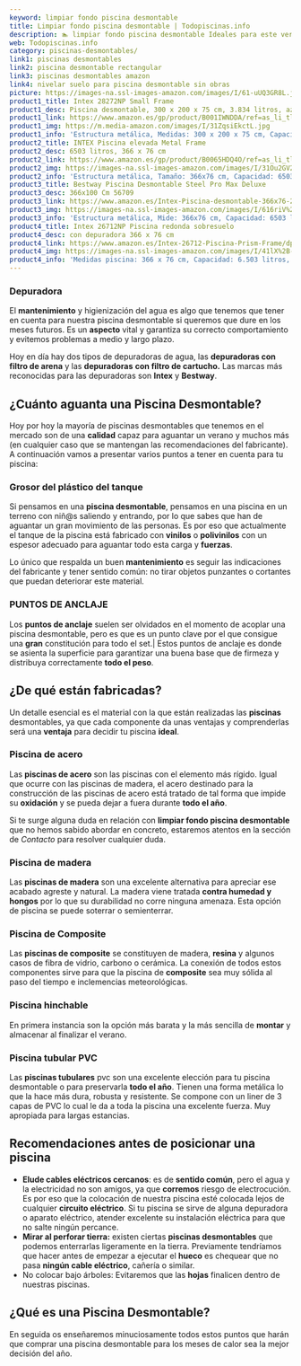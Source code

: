 ```yaml
---
keyword: limpiar fondo piscina desmontable
title: Limpiar fondo piscina desmontable | Todopiscinas.info
description: 🏊 limpiar fondo piscina desmontable Ideales para este verano 2021. Aquí puedes comprar limpiar fondo piscina desmontable y comparar con otras similares. No dejes escapar limpiar fondo piscina desmontable a un precio realmente tentador.
web: Todopiscinas.info
category: piscinas-desmontables/
link1: piscinas desmontables
link2: piscina desmontable rectangular
link3: piscinas desmontables amazon
link4: nivelar suelo para piscina desmontable sin obras
picture: https://images-na.ssl-images-amazon.com/images/I/61-uUQ3GR8L.jpg
product1_title: Intex 28272NP Small Frame
product1_desc: Piscina desmontable, 300 x 200 x 75 cm, 3.834 litros, azul
product1_link: https://www.amazon.es/gp/product/B001IWNDDA/ref=as_li_tl?ie=UTF8&camp=3638&creative=24630&creativeASIN=B001IWNDDA&linkCode=as2&tag=todopiscinas0e-21&linkId=25b9d647487c889cb6ef56ed63f50ca1
product1_img: https://m.media-amazon.com/images/I/31ZqsiEkctL.jpg
product1_info: 'Estructura metálica, Medidas: 300 x 200 x 75 cm, Capacidad: 3.834 litros, Para 6 personas (+ 6 años), Fácil montaje, Forma rectangular'
product2_title: INTEX Piscina elevada Metal Frame
product2_desc: 6503 litros, 366 x 76 cm
product2_link: https://www.amazon.es/gp/product/B0065HDQ4O/ref=as_li_tl?ie=UTF8&camp=3638&creative=24630&creativeASIN=B0065HDQ4O&linkCode=as2&tag=todopiscinas0e-21&linkId=ed2430e3ba564d3527ee103df33ed7b3
product2_img: https://images-na.ssl-images-amazon.com/images/I/31Ou2GV2SAL.jpg
product2_info: 'Estructura metálica, Tamaño: 366x76 cm, Capacidad: 6503 litros, Forma circular, De 4 a 7 personas (+6 años)'
product3_title: Bestway Piscina Desmontable Steel Pro Max Deluxe
product3_desc: 366x100 Cm 56709
product3_link: https://www.amazon.es/Intex-Piscina-desmontable-366x76-28210NP/dp/B0065HDQ4O?__mk_es_ES=%C3%85M%C3%85%C5%BD%C3%95%C3%91&crid=25UQGV9HG2INI&dchild=1&keywords=piscinas+desmontables&qid=1615854176&sprefix=piscinas+dem%2Caps%2C201&sr=8-5&linkCode=ll1&tag=todopiscinas0e-21&linkId=34f200977c6cbaab1f3f4d9ac0e64755&language=es_ES&ref_=as_li_ss_tl
product3_img: https://images-na.ssl-images-amazon.com/images/I/616riV%2BiY3L.jpg
product3_info: 'Estructura metálica, Mide: 366x76 cm, Capacidad: 6503 litros, De 4 a 7 personas mayores de 6 años, Forma circular, Tecnología Super-Tough'
product4_title: Intex 26712NP Piscina redonda sobresuelo
product4_desc: con depuradora 366 x 76 cm
product4_link: https://www.amazon.es/Intex-26712-Piscina-Prism-Frame/dp/B07FB823GL?__mk_es_ES=%C3%85M%C3%85%C5%BD%C3%95%C3%91&dchild=1&keywords=piscinas+desmontables+con+depuradora&qid=1615936418&sr=8-5&linkCode=ll1&tag=todopiscinas0e-21&linkId=d98699de7830cd471766fa1daa36de34&language=es_ES&ref_=as_li_ss_tl
product4_img: https://images-na.ssl-images-amazon.com/images/I/41lX%2B-YpibL.jpg
product4_info: 'Medidas piscina: 366 x 76 cm, Capacidad: 6.503 litros, Incluye depuradora de cartucha A, Lona resistente triple capa'
---
```



<stats-list :link1=link1 :link2=link2 :link3=link3 :link4=link4 :category=category></stats-list>

<external-banner></external-banner>



### Depuradora

El **mantenimiento** y higienización del agua es algo que tenemos que tener en cuenta para nuestra piscina desmontable si queremos que dure en los meses futuros. Es un **aspecto** vital y garantiza su correcto comportamiento y evitemos problemas a medio y largo plazo.

Hoy en día hay dos tipos de depuradoras de agua, las **depuradoras con filtro de arena** y  las **depuradoras** **con filtro de cartucho.** Las marcas más reconocidas para las depuradoras son **Intex** y **Bestway**.


## ¿Cuánto aguanta una Piscina Desmontable?

Hoy por hoy la mayoría de piscinas desmontables que tenemos en el mercado son de una **calidad** capaz para aguantar un verano y muchos más (en cualquier caso que se mantengan las recomendaciones del fabricante). A continuación vamos a presentar varios puntos a tener en cuenta para tu piscina:


### Grosor del plástico del tanque

Si pensamos en una **piscina desmontable**, pensamos en una piscina en un terreno con niñ@s saliendo y entrando, por lo que sabes que han de aguantar un gran movimiento de las personas. Es por eso que actualmente el tanque de la piscina está fabricado con **vinilos** o **polivinilos** con un espesor adecuado para aguantar todo esta carga y **fuerzas**.

Lo único que respalda un	 buen **mantenimiento** es seguir las indicaciones del fabricante y tener sentido común: no tirar objetos punzantes o cortantes que puedan deteriorar este material.


### PUNTOS DE ANCLAJE

Los **puntos de anclaje** suelen ser olvidados en el momento de acoplar una piscina desmontable, pero  es que es un punto clave por el que consigue una **gran** constitución para todo el set.| Estos puntos de anclaje es donde se asienta la superficie para garantizar una buena base que de firmeza y distribuya correctamente **todo el peso**.


## ¿De qué  están fabricadas?

Un detalle esencial es el material con la que están realizadas las **piscinas** desmontables, ya que cada componente da unas ventajas y comprenderlas  será una **ventaja** para decidir tu piscina **ideal**.


### Piscina de acero

Las **piscinas de acero** son las piscinas con el elemento más rígido. Igual que ocurre con las piscinas de madera, el acero destinado para la construcción de las piscinas de acero está tratado de tal forma que impide su **oxidación** y se pueda dejar a fuera durante **todo el año**.

Si te surge alguna duda en relación con **limpiar fondo piscina desmontable** que no hemos sabido abordar en concreto, estaremos atentos en la sección de _Contacto_ para resolver cualquier duda.


### Piscina de madera

Las **piscinas de madera** son una excelente alternativa para apreciar ese acabado agreste y natural. La madera viene tratada **contra humedad y hongos** por lo que su durabilidad no corre ninguna amenaza. Esta opción de piscina se puede soterrar o semienterrar.


### Piscina de Composite

Las **piscinas de composite** se constituyen de madera, **resina** y algunos casos de fibra de vidrio, carbono o cerámica. La conexión de todos estos componentes sirve para que la piscina de **composite** sea muy sólida al paso del tiempo e inclemencias meteorológicas.


### Piscina hinchable

En primera instancia son la opción más barata y la más sencilla de **montar** y almacenar al finalizar el verano.


### Piscina tubular PVC

Las **piscinas tubulares** pvc son una excelente elección para tu piscina desmontable o para preservarla **todo el año**. Tienen una forma metálica lo que la hace más dura, robusta y resistente. Se compone con un liner de 3 capas de PVC lo cual le da a toda la piscina una excelente fuerza. Muy apropiada para largas estancias.


## Recomendaciones antes de posicionar una piscina



*   **Elude cables eléctricos cercanos**: es de **sentido común**, pero el agua y la electricidad no son amigos, ya que **corremos** riesgo de electrocución. Es por eso que la colocación de nuestra piscina esté colocada lejos de cualquier **circuito eléctrico**. Si tu piscina se sirve de alguna depuradora o aparato eléctrico, atender excelente su instalación eléctrica para que no salte ningún percance.
*   **Mirar al perforar tierra:** existen ciertas **piscinas desmontables** que podemos enterrarlas ligeramente en la tierra. Previamente tendríamos que hacer antes de empezar a ejecutar el **hueco** es chequear que no pasa **ningún cable eléctrico**, cañería o similar.
*   No colocar bajo árboles: Evitaremos que las **hojas** finalicen dentro de nuestras piscinas.

<brand-panel :title=product1_title :desc=product1_desc :img=product1_img :link=product1_link></brand-panel>
## ¿Qué es una Piscina Desmontable?



En seguida os enseñaremos minuciosamente todos estos puntos que harán que comprar una piscina desmontable para los meses de calor sea la mejor decisión del año.